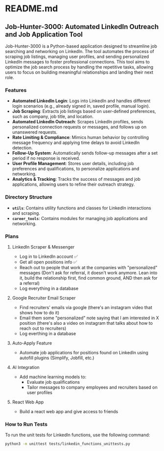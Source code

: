 # README.md

## Job-Hunter-3000: Automated LinkedIn Outreach and Job Application Tool

Job-Hunter-3000 is a Python-based application designed to streamline job searching and networking on LinkedIn. The tool automates the process of scraping job listings, managing user profiles, and sending personalized LinkedIn messages to foster professional connections. This tool aims to optimize the job search process by handling the repetitive tasks, allowing users to focus on building meaningful relationships and landing their next role.

### Features

- **Automated LinkedIn Login**: Logs into LinkedIn and handles different login scenarios (e.g., already signed in, saved profile, manual login).
- **Job Scraping**: Extracts job listings based on user-defined preferences, such as company, job title, and location.
- **Automated LinkedIn Outreach**: Scrapes LinkedIn profiles, sends personalized connection requests or messages, and follows up on unanswered requests.
- **Rate Limiting & Compliance**: Mimics human behavior by controlling message frequency and applying time delays to avoid LinkedIn detection.
- **Follow-Up System**: Automatically sends follow-up messages after a set period if no response is received.
- **User Profile Management**: Stores user details, including job preferences and qualifications, to personalize applications and networking.
- **Analytics & Tracking**: Tracks the success of messages and job applications, allowing users to refine their outreach strategy.

### Directory Structure

- **`utils`**: Contains utility functions and classes for LinkedIn interactions and scraping.
- **`career_tools`**: Contains modules for managing job applications and networking.

### Plans
1. LinkedIn Scraper & Messenger
    - Log in to LinkedIn account ✅
    - Get all open positions info ✅
    - Reach out to people that work at the companies with "personalized" messages (Don't ask for referral, it doesn't work anymore. Lean into it, build the relationship first, find common ground, AND then ask for a referral)
    - Log everything in a database

2. Google Recruiter Email Scraper
    - Find recruiters' emails via google (there's an instagram video that shows how to do it)
    - Email them some "personalized" note saying that I am interested in X position (there's also a video on instagram that talks about how to reach out to recruiters)
    - Log everthing in a database

3. Auto-Apply Feature
    - Automate job applications for positions found on LinkedIn using autofill plugins (Simplify, Jobfill, etc.)

4. AI Integration
    - Add machine learning models to:
        - Evaluate job qualifications
        - Tailor messages to company employees and recruiters based on user profiles
     
6. React Web App
    - Build a react web app and give access to friends


### How to Run Tests

To run the unit tests for LinkedIn functions, use the following command:

```sh
python3 -m unittest tests/linkedin_functions_unittests.py
